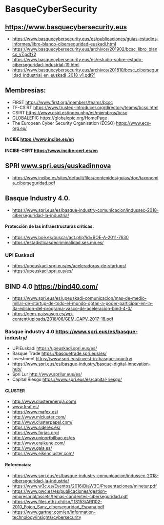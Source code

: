 # BasqueCyberSecurity
## https://www.basquecybersecurity.eus

* https://www.basquecybersecurity.eus/es/publicaciones/guias-estudios-informes/libro-blanco-ciberseguridad-euskadi.html 
* https://www.basquecybersecurity.eus/archivos/201902/bcsc_libro_blanco_v7.pdf?2 
* https://www.basquecybersecurity.eus/es/estudio-sobre-estado-ciberseguridad-industrial-19.html 
* https://www.basquecybersecurity.eus/archivos/201810/bcsc_ciberseguridad_industrial_en_euskadi_2018_v1.pdf?1 

## Membresías:
* FIRST https://www.first.org/members/teams/bcsc 
* TF-CSIRT https://www.trusted-introducer.org/directory/teams/bcsc.html 
* CSIRT https://www.csirt.es/index.php/es/miembros/bcsc 
* GLOBALEPIC https://globalepic.org/HomePage 
* The European Cyber Security Organisation (ECSO) https://www.ecs-org.eu/ 

#### INCIBE https://www.incibe.es/en 
#### INCIBE-CERT https://www.incibe-cert.es/en 

## SPRI www.spri.eus/euskadinnova 
* https://www.incibe.es/sites/default/files/contenidos/guias/doc/taxonomia_ciberseguridad.pdf 

## Basque Industry 4.0. 
* https://www.spri.eus/es/basque-industry-comunicacion/indussec-2018-ciberseguridad-la-industria/ 

#### Protección de las infraestructuras críticas. 
* https://www.boe.es/buscar/act.php?id=BOE-A-2011-7630 
* https://estadisticasdecriminalidad.ses.mir.es/ 

### UP! Euskadi 
* https://upeuskadi.spri.eus/es/aceleradoras-de-startups/ 
* https://upeuskadi.spri.eus/es/ 

## BIND 4.0 https://bind40.com/ 
* https://www.spri.eus/es/upeuskadi-comunicacion/mas-de-medio-millar-de-startup-de-todo-el-mundo-optan-a-poder-participar-en-la-3a-edicion-del-programa-vasco-de-aceleracion-bind-4-0/ 
* https://gem-paisvasco.es/wp-content/uploads/2018/06/GEM_CAPV_2017-18.pdf 

### Basque industry 4.0 https://www.spri.eus/es/basque-industry/ 
* UP!Euskadi https://upeuskadi.spri.eus/es/ 
* Basque Trade https://basquetrade.spri.eus/es/ 
* Investment https://www.spri.eus/invest-in-basque-country/ 
* https://www.spri.eus/es/basque-industry/basque-digital-innovation-hub/ 
* Spri Lur http://www.sprilur.eus/es/ 
* Capital Riesgo https://www.spri.eus/es/capital-riesgo/ 

#### CLUSTER
* http://www.clusterenergia.com/ 
* www.feaf.es/ 
* https://www.mafex.es/ 
* http://www.mlcluster.com/ 
* http://www.clusterpapel.com/ 
* https://www.siderex.es/ 
* https://www.forjas.org/ 
* http://www.uniportbilbao.es/es 
* http://www.eraikune.com/ 
* http://www.gaia.es/ 
* https://www.eikencluster.com/ 

#### Referencias:
* https://www.spri.eus/es/basque-industry-comunicacion/indussec-2018-ciberseguridad-la-industria/ 
* https://www.w3c.es/Eventos/2016/DiaW3C/Presentaciones/minetur.pdf 
* https://www.pwc.es/es/publicaciones/gestion-empresarial/assets/temas-candentes-ciberseguridad.pdf 
* https://www.files.ethz.ch/isn/118153/ARI102-2010_Fojon_Sanz_ciberseguridad_Espana.pdf 
* https://www.gartner.com/en/information-technology/insights/cybersecurity 
